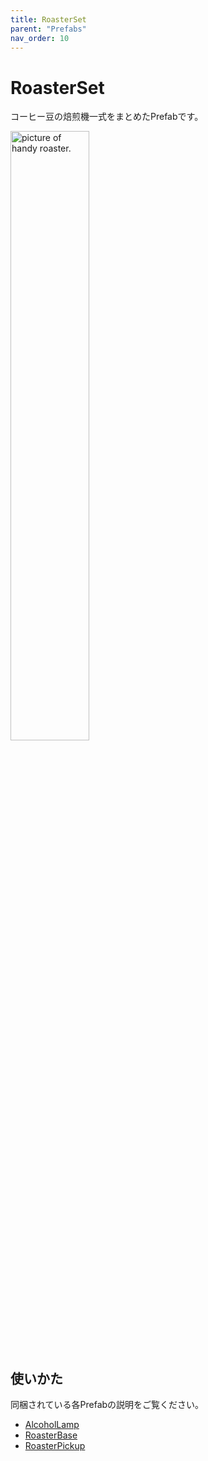 ```yaml
---
title: RoasterSet
parent: "Prefabs"
nav_order: 10
---
```


# RoasterSet

コーヒー豆の焙煎機一式をまとめたPrefabです。

<img src="{{site.baseurl}}/assets/images/prefabs/RoasterSet.png" width="50%" alt="picture of handy roaster.">


## 使いかた

同梱されている各Prefabの説明をご覧ください。

- [AlcoholLamp]
- [RoasterBase]
- [RoasterPickup]



[AlcoholLamp]: {{site.baseurl}}/docs/prefabs/AlcoholLamp
[RoasterBase]: {{site.baseurl}}/docs/prefabs/RoasterBase
[RoasterPickup]: {{site.baseurl}}/docs/prefabs/RoasterPickup

